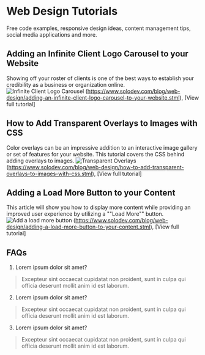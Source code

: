 ﻿# Web Design Tutorials
Free code examples, responsive design ideas, content management tips, social media applications and more.

## Adding an Infinite Client Logo Carousel to your Website
Showing off your roster of clients is one of the best ways to establish your credibility as a business or organization online.
![Infinite Client Logo Carousel](https://www.solodev.com/core/fileparse.php/131/urlt/client-logo-slider-featured.jpg)
(https://www.solodev.com/blog/web-design/adding-an-infinite-client-logo-carousel-to-your-website.stml), [View full tutorial]

## How to Add Transparent Overlays to Images with CSS
Color overlays can be an impressive addition to an interactive image gallery or set of features for your website. This tutorial covers the CSS behind adding overlays to images.
![Transparent Overlays](https://www.solodev.com/core/fileparse.php/131/urlt/transparent-color-overlays.jpg)
(https://www.solodev.com/blog/web-design/how-to-add-transparent-overlays-to-images-with-css.stml), [View full tutorial]

## Adding a Load More Button to your Content
This article will show you how to display more content while providing an improved user experience by utilizing a ""Load More"" button.
![Add a load more button](https://www.solodev.com/core/fileparse.php/131/urlt/load-more-img.jpg)
(https://www.solodev.com/blog/web-design/adding-a-load-more-button-to-your-content.stml), [View full tutorial]

## FAQs
1. Lorem ipsum dolor sit amet?
> Excepteur sint occaecat cupidatat non proident, sunt in culpa qui officia deserunt mollit anim id est laborum.

2. Lorem ipsum dolor sit amet?
> Excepteur sint occaecat cupidatat non proident, sunt in culpa qui officia deserunt mollit anim id est laborum.

3. Lorem ipsum dolor sit amet?
> Excepteur sint occaecat cupidatat non proident, sunt in culpa qui officia deserunt mollit anim id est laborum.
